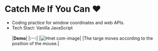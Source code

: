 # Catch Me If You Can :heart:

- Coding practice for window coordinates and web APIs.<br/>
- Tech Stact: Vanilla JavaScript  
  <br/>
  |**Demo**|
  |:--:|
  |![Hnet com-image](https://user-images.githubusercontent.com/53497516/167249574-f1491538-de33-4874-abae-c49e375f053d.gif)|
  |The targe moves according to the position of the mouse.|
